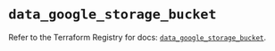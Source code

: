 # `data_google_storage_bucket`

Refer to the Terraform Registry for docs: [`data_google_storage_bucket`](https://registry.terraform.io/providers/hashicorp/google/5.25.0/docs/data-sources/storage_bucket).

